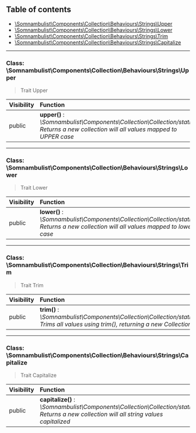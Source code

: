 ## Table of contents

- [\Somnambulist\Components\Collection\Behaviours\Strings\Upper](#class-somnambulistcomponentscollectionbehavioursstringsupper)
- [\Somnambulist\Components\Collection\Behaviours\Strings\Lower](#class-somnambulistcomponentscollectionbehavioursstringslower)
- [\Somnambulist\Components\Collection\Behaviours\Strings\Trim](#class-somnambulistcomponentscollectionbehavioursstringstrim)
- [\Somnambulist\Components\Collection\Behaviours\Strings\Capitalize](#class-somnambulistcomponentscollectionbehavioursstringscapitalize)

<hr />

### Class: \Somnambulist\Components\Collection\Behaviours\Strings\Upper

> Trait Upper

| Visibility | Function |
|:-----------|:---------|
| public | <strong>upper()</strong> : <em>\Somnambulist\Components\Collection\Collection/static</em><br /><em>Returns a new collection will all values mapped to UPPER case</em> |

<hr />

### Class: \Somnambulist\Components\Collection\Behaviours\Strings\Lower

> Trait Lower

| Visibility | Function |
|:-----------|:---------|
| public | <strong>lower()</strong> : <em>\Somnambulist\Components\Collection\Collection/static</em><br /><em>Returns a new collection will all values mapped to lower case</em> |

<hr />

### Class: \Somnambulist\Components\Collection\Behaviours\Strings\Trim

> Trait Trim

| Visibility | Function |
|:-----------|:---------|
| public | <strong>trim()</strong> : <em>\Somnambulist\Components\Collection\Collection/static</em><br /><em>Trims all values using trim(), returning a new Collection</em> |

<hr />

### Class: \Somnambulist\Components\Collection\Behaviours\Strings\Capitalize

> Trait Capitalize

| Visibility | Function |
|:-----------|:---------|
| public | <strong>capitalize()</strong> : <em>\Somnambulist\Components\Collection\Collection/static</em><br /><em>Returns a new collection will all string values capitalized</em> |

